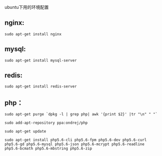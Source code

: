 ubuntu下用的环境配置

## nginx:

`sudo apt-get install nginx`

## mysql:

`sudo apt-get install mysql-server`

## redis:

`sudo apt-get install redis-server`


## php：
``` 
sudo apt-get purge `dpkg -l | grep php| awk '{print $2}' |tr "\n" " "`
```

`sudo add-apt-repository ppa:ondrej/php`

`sudo apt-get update`

`sudo apt-get install php5.6-cli php5.6-fpm php5.6-dev php5.6-curl php5.6-gd php5.6-mysql php5.6-json php5.6-mcrypt php5.6-readline php5.6-bcmath php5.6-mbstring php5.6-zip`
